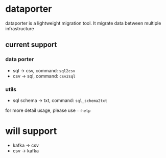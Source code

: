 # dataporter
dataporter is a lightweight migration tool. It migrate data between multiple infrastructure
## current support
### data porter
- sql -> csv, command: `sql2csv`
- csv -> sql, command: `csv2sql`

### utils
- sql schema -> txt, command: `sql_schema2txt`

for more detail usage, please use `--help`

# will support
- kafka -> csv
- csv -> kafka
